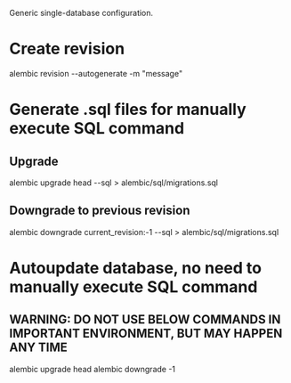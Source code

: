 Generic single-database configuration.

# Create revision
alembic revision --autogenerate -m "message"

# Generate .sql files for manually execute SQL command
## Upgrade
alembic upgrade head --sql > alembic/sql/migrations.sql

## Downgrade to previous revision
alembic downgrade current_revision:-1 --sql > alembic/sql/migrations.sql

# Autoupdate database, no need to manually execute SQL command
## WARNING: DO NOT USE BELOW COMMANDS IN IMPORTANT ENVIRONMENT, BUT MAY HAPPEN ANY TIME
alembic upgrade head
alembic downgrade -1